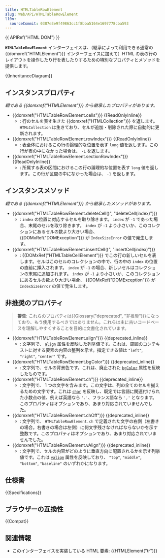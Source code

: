 ```yaml
---
title: HTMLTableRowElement
slug: Web/API/HTMLTableRowElement
l10n:
  sourceCommit: 0387e3e9f49863cc1f8bba5164e1697778cba593
---
```


{{ APIRef("HTML DOM") }}

**`HTMLTableRowElement`** インターフェイスは、（継承によって利用できる通常の {{domxref("HTMLElement")}} インターフェイスに加えて）HTML の表の行のレイアウトを操作したり行を表したりするための特別なプロパティとメソッドを提供します。

{{InheritanceDiagram}}

## インスタンスプロパティ

_親である {{domxref("HTMLElement")}} から継承したプロパティがあります。_

- {{domxref("HTMLTableRowElement.cells")}} {{ReadOnlyInline}}
  - : 行のセルを表す生きた {{domxref("HTMLCollection")}} を返します。 `HTMLCollection` は生きており、セルが追加・削除された際に自動的に更新されます。
- {{domxref("HTMLTableRowElement.rowIndex")}} {{ReadOnlyInline}}
  - : 表全体におけるこの行の論理的な位置を表す `long` 値を返します。この行が表の中になかった場合は、 `-1` を返します。
- {{domxref("HTMLTableRowElement.sectionRowIndex")}} {{ReadOnlyInline}}
  - : 所属する表の区間におけるこの行の論理的な位置を表す `long` 値を返します。この行が区間の中になかった場合は、 `-1` を返します。

## インスタンスメソッド

_親である {{domxref("HTMLElement")}} から継承したメソッドがあります。_

- {{domxref("HTMLTableRowElement.deleteCell()", "deleteCell(index)")}}
  - : `index` の位置に対応するセルを取り除きます。 `index` が `-1` であった場合、末尾のセルを取り除きます。 `index` が `-1` より小さいか、このコレクションにあるセルの数より大きい場合、 {{DOMxRef("DOMException")}} が `IndexSizeError` の値で発生します。
- {{domxref("HTMLTableRowElement.insertCell()", "insertCell(index)")}}
  - : {{DOMxRef("HTMLTableCellElement")}} でこの行の新しいセルを表します。セルはこのセルのコレクションの中で、行の中の `index` の位置の直前に挿入されます。 `index` が `-1` の場合、新しいセルはコレクションの末尾に追加されます。 `index` が `-1` より小さいか、このコレクションにあるセルの数より大きい場合、 {{DOMxRef("DOMException")}} が `IndexSizeError` の値で発生します。

## 非推奨のプロパティ

> **警告:** これらのプロパティは{{Glossary("deprecated", "非推奨")}}になっており、もう使用するべきではありません。これらは主に古いコードベースを理解しやすくすることを目的に文書化されています。

- {{domxref("HTMLTableRowElement.align")}} {{deprecated_inline}}
  - : 文字列で、 [`align`](/ja/docs/Web/HTML/Element/tr#align) 属性を反映した列挙値です。これは、周囲のコンテキストに対する要素の内容の整列を示す。指定できる値は `"left"`, `"right"`, `"center"` です。
- {{domxref("HTMLTableRowElement.bgColor")}} {{deprecated_inline}}
  - : 文字列で、セルの背景色です。これは、廃止された [`bgColor`](/ja/docs/Web/HTML/Element/tr#bgcolor) 属性を反映したものです。
- {{domxref("HTMLTableRowElement.ch")}} {{deprecated_inline}}
  - : 文字列で、 1 つの文字を含みます。この文字は、列の全てのセルを揃えるための文字です。これは [`char`](/ja/docs/Web/HTML/Element/tr#char) を反映し、既定では言語に関連付けられた小数点の値、例えば英語なら `'.'`、フランス語なら `','` となります。このプロパティはオプションであり、あまり対応されていませんでした。
- {{domxref("HTMLTableRowElement.chOff")}} {{deprecated_inline}}
  - : 文字列で、 `HTMLTableRowElement.ch` で定義された文字の右側（左書きの場合。右書きの場合は左側）に何文字残さなければならないかを示す整数です。このプロパティはオプションであり、あまり対応されていませんでした。
- {{domxref("HTMLTableRowElement.vAlign")}} {{deprecated_inline}}
  - : 文字列で、セルの内容がどのように垂直方向に配置されるかを示す列挙値です。これは [`valign`](/ja/docs/Web/HTML/Element/tr#valign) 属性を反映しており、 `"top"`, `"middle"`, `"bottom"`, `"baseline"` のいずれかになります。

## 仕様書

{{Specifications}}

## ブラウザーの互換性

{{Compat}}

## 関連情報

- このインターフェイスを実装している HTML 要素: {{HTMLElement("tr")}}
